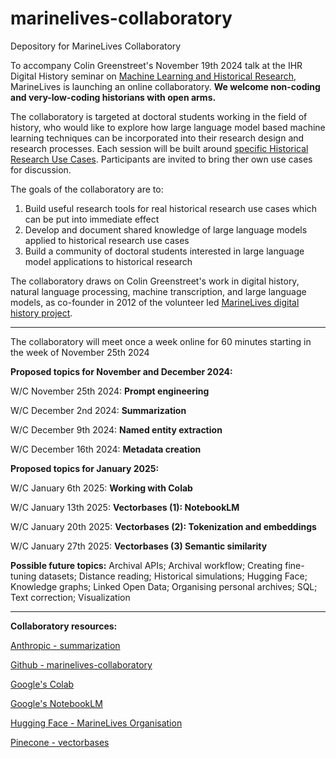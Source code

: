 # marinelives-collaboratory
Depository for MarineLives Collaboratory

To accompany Colin Greenstreet's November 19th 2024 talk at the IHR Digital History seminar on [Machine Learning and Historical Research](https://www.history.ac.uk/events/ai-agents-historical-research-a-new-skill-set-historians), MarineLives is launching an online collaboratory.
**We welcome non-coding and very-low-coding historians with open arms.** 

The collaboratory is targeted at doctoral students working in the field of history, who would like to explore how large language model based machine learning techniques can be incorporated into their research design and research processes. Each session will be built around [specific Historical Research Use Cases](https://github.com/Addaci/marinelives-collaboratory/wiki/Historical-Research-Use-Cases). Participants are invited to bring ther own use cases for discussion. 

The goals of the collaboratory are to:
1. Build useful research tools for real historical research use cases which can be put into immediate effect
2. Develop and document shared knowledge of large language models applied to historical research use cases
3. Build a community of doctoral students interested in large language model applications to historical research

The collaboratory draws on Colin Greenstreet's work in digital history, natural language processing, machine transcription, and large language models, as co-founder in 2012 of the volunteer led [MarineLives digital history project](https://app.transkribus.org/sites/marinelivesorg/about).

----------------------------------------------------------------------------------------------------------------------------------------------------------

The collaboratory will meet once a week online for 60 minutes starting in the week of November 25th 2024

**Proposed topics for November and December 2024:**

W/C November 25th 2024: **Prompt engineering**

W/C December 2nd 2024:  **Summarization**

W/C December 9th 2024: **Named entity extraction**

W/C December 16th 2024: **Metadata creation**

**Proposed topics for January 2025:**

W/C January 6th 2025: **Working with Colab**

W/C January 13th 2025: **Vectorbases (1): NotebookLM**

W/C January 20th 2025: **Vectorbases (2): Tokenization and embeddings**

W/C January 27th 2025: **Vectorbases (3) Semantic similarity**

**Possible future topics:** Archival APIs; Archival workflow; Creating fine-tuning datasets; Distance reading; Historical simulations; Hugging Face; Knowledge graphs; Linked Open Data; Organising personal archives; SQL; Text correction; Visualization

----------------------------------------------------------------------------------------------------------------------------------------------------------
**Collaboratory resources:**

[Anthropic - summarization](https://github.com/anthropics/anthropic-cookbook/blob/main/skills/summarization/guide.ipynb/)

[Github - marinelives-collaboratory](https://github.com/Addaci/marinelives-collaboratory/blob/main/README.md)

[Google's Colab](https://colab.research.google.com/)

[Google's NotebookLM](https://notebooklm.google/)

[Hugging Face - MarineLives Organisation](https://huggingface.co/MarineLives)

[Pinecone - vectorbases](https://www.pinecone.io/)




